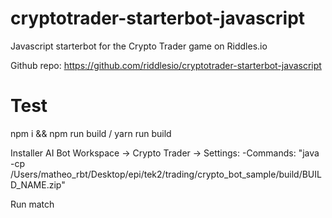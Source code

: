 # cryptotrader-starterbot-javascript

Javascript starterbot for the Crypto Trader game on Riddles.io

Github repo: https://github.com/riddlesio/cryptotrader-starterbot-javascript

# Test

npm i && npm run build / yarn run build

Installer AI Bot Workspace -> Crypto Trader -> Settings:
    -Commands: "java -cp /Users/matheo_rbt/Desktop/epi/tek2/trading/crypto_bot_sample/build/BUILD_NAME.zip"

Run match